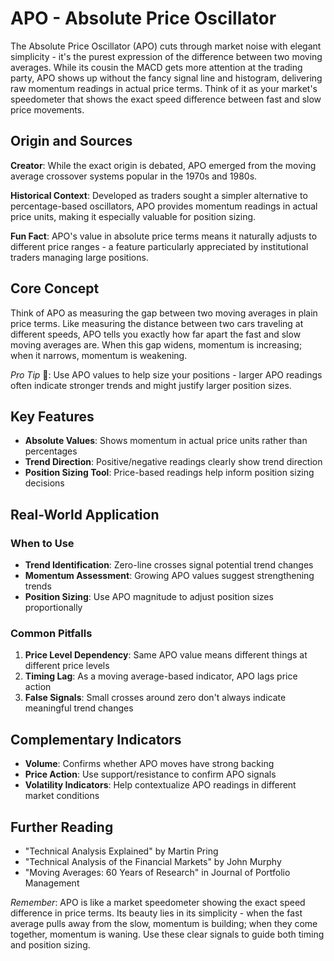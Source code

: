 # APO - Absolute Price Oscillator

The Absolute Price Oscillator (APO) cuts through market noise with elegant simplicity - it's the purest expression of the difference between two moving averages. While its cousin the MACD gets more attention at the trading party, APO shows up without the fancy signal line and histogram, delivering raw momentum readings in actual price terms. Think of it as your market's speedometer that shows the exact speed difference between fast and slow price movements.

## Origin and Sources
**Creator**: While the exact origin is debated, APO emerged from the moving average crossover systems popular in the 1970s and 1980s.

**Historical Context**: Developed as traders sought a simpler alternative to percentage-based oscillators, APO provides momentum readings in actual price units, making it especially valuable for position sizing.

**Fun Fact**: APO's value in absolute price terms means it naturally adjusts to different price ranges - a feature particularly appreciated by institutional traders managing large positions.

## Core Concept
Think of APO as measuring the gap between two moving averages in plain price terms. Like measuring the distance between two cars traveling at different speeds, APO tells you exactly how far apart the fast and slow moving averages are. When this gap widens, momentum is increasing; when it narrows, momentum is weakening.

*Pro Tip* 🎯: Use APO values to help size your positions - larger APO readings often indicate stronger trends and might justify larger position sizes.

## Key Features
- **Absolute Values**: Shows momentum in actual price units rather than percentages
- **Trend Direction**: Positive/negative readings clearly show trend direction
- **Position Sizing Tool**: Price-based readings help inform position sizing decisions

## Real-World Application
### When to Use
- **Trend Identification**: Zero-line crosses signal potential trend changes
- **Momentum Assessment**: Growing APO values suggest strengthening trends
- **Position Sizing**: Use APO magnitude to adjust position sizes proportionally

### Common Pitfalls
1. **Price Level Dependency**: Same APO value means different things at different price levels
2. **Timing Lag**: As a moving average-based indicator, APO lags price action
3. **False Signals**: Small crosses around zero don't always indicate meaningful trend changes

## Complementary Indicators
- **Volume**: Confirms whether APO moves have strong backing
- **Price Action**: Use support/resistance to confirm APO signals
- **Volatility Indicators**: Help contextualize APO readings in different market conditions

## Further Reading
- "Technical Analysis Explained" by Martin Pring
- "Technical Analysis of the Financial Markets" by John Murphy
- "Moving Averages: 60 Years of Research" in Journal of Portfolio Management

*Remember*: APO is like a market speedometer showing the exact speed difference in price terms. Its beauty lies in its simplicity - when the fast average pulls away from the slow, momentum is building; when they come together, momentum is waning. Use these clear signals to guide both timing and position sizing.